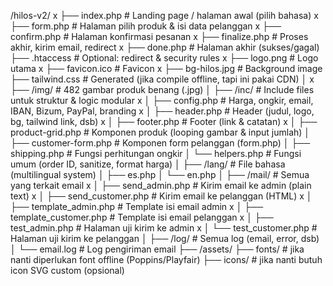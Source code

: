 /hilos-v2/
x ├── index.php                  # Landing page / halaman awal (pilih bahasa)
x ├── form.php                   # Halaman pilih produk & isi data pelanggan
x ├── confirm.php                # Halaman konfirmasi pesanan
x ├── finalize.php               # Proses akhir, kirim email, redirect
x ├── done.php                     # Halaman akhir (sukses/gagal)
├── .htaccess                    # Optional: redirect & security rules
x ├── logo.png                   # Logo utama
x ├── favicon.ico                # Favicon
x ├── bg-hilos.jpg               # Background image
├── tailwind.css                 # Generated (jika compile offline, tapi ini pakai CDN)
│
x ├── /img/                      # 482 gambar produk benang (.jpg)
│
├── /inc/                        # Include files untuk struktur & logic modular
x │   ├── config.php             # Harga, ongkir, email, IBAN, Bizum, PayPal, branding
x │   ├── header.php             # Header (judul, logo, bg, tailwind link, dsb)
x │   ├── footer.php             # Footer (link & catatan)
x │   ├── product-grid.php       # Komponen produk (looping gambar & input jumlah)
│   ├── customer-form.php        # Komponen form pelanggan (form.php)
│   ├── shipping.php             # Fungsi perhitungan ongkir
│   └── helpers.php              # Fungsi umum (order ID, sanitize, format harga)
│
├── /lang/                       # File bahasa (multilingual system)
│   ├── es.php
│   └── en.php
│
├── /mail/                       # Semua yang terkait email
x │   ├── send_admin.php           # Kirim email ke admin (plain text)
x │   ├── send_customer.php        # Kirim email ke pelanggan (HTML)
x │   ├── template_admin.php       # Template isi email admin
x │   ├── template_customer.php    # Template isi email pelanggan
x │   ├── test_admin.php           # Halaman uji kirim ke admin
x │   └── test_customer.php        # Halaman uji kirim ke pelanggan
│
├── /log/                        # Semua log (email, error, dsb)
│   └── email.log                # Log pengiriman email
├── /assets/
    ├── fonts/                   # jika nanti diperlukan font offline (Poppins/Playfair)
    ├── icons/                   # jika nanti butuh icon SVG custom (opsional)
